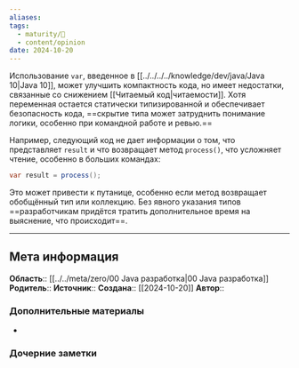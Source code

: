 ```yaml
---
aliases: 
tags:
  - maturity/🌱
  - content/opinion
date: 2024-10-20
---
```

Использование `var`, введенное в [[../../../../knowledge/dev/java/Java 10|Java 10]], может улучшить компактность кода, но имеет недостатки, связанные со снижением [[Читаемый код|читаемости]]. Хотя переменная остается статически типизированной и обеспечивает безопасность кода, ==скрытие типа может затруднить понимание логики, особенно при командной работе и ревью.==

Например, следующий код не дает информации о том, что представляет `result` и что возвращает метод `process()`, что усложняет чтение, особенно в больших командах:

```java
var result = process();
```

Это может привести к путанице, особенно если метод возвращает обобщённый тип или коллекцию. Без явного указания типов ==разработчикам придётся тратить дополнительное время на выяснение, что происходит==.
***
## Мета информация
**Область**:: [[../../meta/zero/00 Java разработка|00 Java разработка]]
**Родитель**:: 
**Источник**:: 
**Создана**:: [[2024-10-20]]
**Автор**:: 
### Дополнительные материалы
- 

### Дочерние заметки
<!-- QueryToSerialize: LIST FROM [[]] WHERE contains(Родитель, this.file.link) or contains(parents, this.file.link) -->

